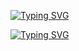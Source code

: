 [![Typing SVG](https://readme-typing-svg.demolab.com?font=Yuji+Syuku&size=150&duration=600&pause=500&color=F71A91&center=true&vCenter=true&width=500&height=190&lines=%E4%B8%80%E7%95%AA)](https://git.io/typing-svg)

[![Typing SVG](https://readme-typing-svg.demolab.com?font=Zen+Kurenaido&size=50&duration=1500&pause=500&color=7241F7&background=B2FFF500&center=%EC%A7%84%EC%8B%A4&vCenter=%EC%A7%84%EC%8B%A4&multiline=true&repeat=%EC%A7%84%EC%8B%A4&width=700&height=300&lines=%E6%97%A5%E6%9C%AC%E8%AA%9E%E3%81%A7%E4%B8%80%E7%95%AA%E3%82%92%E6%84%8F%E5%91%B3%E3%81%99%E3%82%8B%E3%80%81;%E3%82%A4%E3%83%BB%E3%82%B8%E3%82%A7%E3%82%A4%E3%83%AB%E3%81%A8%E7%94%B3%E3%81%97%E3%81%BE%E3%81%99%E3%82%8F%F0%9F%91%8D;%E4%BB%8A%E5%BE%8C%E3%81%A8%E3%82%82%E4%BD%95%E5%8D%92;%E5%AE%9C%E3%81%97%E3%81%8F%E3%81%8A%E9%A1%98%E3%81%84%E8%87%B4%E3%81%97%E3%81%BE%E3%81%99%E3%81%AD%EF%BD%9E%EF%BC%81;%E4%BB%A5%E5%BE%8C%E3%81%8A%E8%A6%8B%E7%9F%A5%E3%82%8A%E3%81%8A%E3%81%8D%E3%82%92%E2%9D%A4%EF%B8%8F%E2%9D%A4%EF%B8%8F%E2%9D%A4%EF%B8%8F)](https://git.io/typing-svg)
<br />


